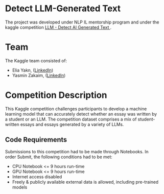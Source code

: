 # Detect LLM-Generated Text

The project was developed under NLP IL mentorship program and under the kaggle competition [LLM - Detect AI Generated Text
](https://www.kaggle.com/competitions/llm-detect-ai-generated-text).


# Team
The Kaggle team consisted of:
  - Elia Yakn, ([LinkedIn](https://www.linkedin.com/in/elia-yakin/))
  - Yasmin Zakaim, ([LinkedIn](https://www.linkedin.com/in/yaszkm/))

# Competition Description
This Kaggle competition challenges participants to develop a machine learning model that can accurately detect whether an essay was written by a student or an LLM. The competition dataset comprises a mix of student-written essays and essays generated by a variety of LLMs. 

## Code Requirements

Submissions to this competition had to be made through Notebooks. In order Submit, the following conditions had to be met:
  - CPU Notebook <= 9 hours run-time
  - GPU Notebook <= 9 hours run-time
  - Internet access disabled
  - Freely & publicly available external data is allowed, including pre-trained models



